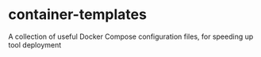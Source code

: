 # container-templates
A collection of useful Docker Compose configuration files, for speeding up tool deployment
